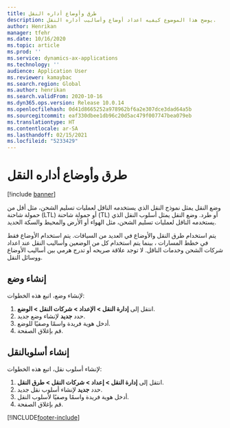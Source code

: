 ```yaml
---
title: طرق وأوضاع أداره النقل
description: يوضح هذا الموضوع كيفيه اعداد أوضاع وأساليب أداره النقل.
author: Henrikan
manager: tfehr
ms.date: 10/16/2020
ms.topic: article
ms.prod: ''
ms.service: dynamics-ax-applications
ms.technology: ''
audience: Application User
ms.reviewer: kamaybac
ms.search.region: Global
ms.author: henrikan
ms.search.validFrom: 2020-10-16
ms.dyn365.ops.version: Release 10.0.14
ms.openlocfilehash: 0d41d8665252a978962bf6a2e307dce3dad64a5b
ms.sourcegitcommit: eaf330dbee1db96c20d5ac479f007747bea079eb
ms.translationtype: HT
ms.contentlocale: ar-SA
ms.lasthandoff: 02/15/2021
ms.locfileid: "5233429"
---
```

# <a name="transportation-management-modes-and-methods"></a>طرق وأوضاع أداره النقل

[!include [banner](../includes/banner.md)]

وضع النقل يمثل نموذج النقل الذي يستخدمه الناقل لعمليات تسليم الشحن، مثل أقل من حمولة شاحنة (LTL) أو حمولة شاحنة (TL) أو طرد. وضع النقل يمثل أسلوب النقل الذي يستخدمه الناقل لعمليات تسليم الشحن، مثل الهواء أو الأرض والمحيط والسكة الحديد.

يتم استخدام طرق النقل والأوضاع في العديد من السياقات. يتم استخدام الأوضاع فقط في خطط المسارات ، بينما يتم استخدام كل من الوضعين وأساليب النقل عند اعداد شركات الشحن وخدمات الناقل. لا توجد علاقة صريحه أو تدرج هرمي بين أساليب الأوضاع ووسائل النقل.

## <a name="create-a-mode"></a>إنشاء وضع

لإنشاء وضع، اتبع هذه الخطوات:

1. انتقل إلى **إدارة النقل \> الإعداد \> شركات النقل \> الوضع**.
1. حدد **جديد** لإنشاء وضع جديد.
1. أدخل هوية فريدة واسمًا وصفيًا للوضع.
1. قم بإغلاق الصفحة.

## <a name="create-a-transportation-method"></a>إنشاء أسلوبالنقل

لإنشاء أسلوب نقل، اتبع هذه الخطوات:

1. انتقل إلى **إدارة النقل \> إعداد \> شركات النقل \> طرق النقل**.
1. حدد **جديد** لإنشاء أسلوب نقل جديد.
1. أدخل هوية فريدة واسمًا وصفيًا لأسلوب النقل.
1. قم بإغلاق الصفحة.


[!INCLUDE[footer-include](../../includes/footer-banner.md)]